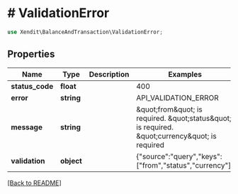 # # ValidationError


```php
use Xendit\BalanceAndTransaction\ValidationError;
```

## Properties

Name | Type | Description | Examples | Notes
------------ | ------------- | ------------- | ------------- | ------------- 
**status_code** | **float** |  | 400 | 
**error** | **string** |  | API_VALIDATION_ERROR | 
**message** | **string** |  | \&quot;from\&quot; is required. \&quot;status\&quot; is required. \&quot;currency\&quot; is required | 
**validation** | **object** |  | {&quot;source&quot;:&quot;query&quot;,&quot;keys&quot;:[&quot;from&quot;,&quot;status&quot;,&quot;currency&quot;]} |  [optional]

[[Back to README]](../../README.md)
